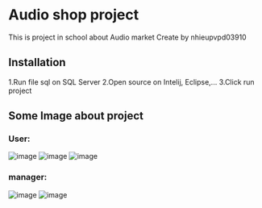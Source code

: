 # Audio shop project

This is project in school about Audio market
Create by nhieupvpd03910

## Installation

1.Run file sql on SQL Server
2.Open source on Intelij, Eclipse,...
3.Click run project

## Some  Image about project

### User:
![image](https://user-images.githubusercontent.com/68959224/167301796-fa264a41-b789-41ab-a946-c2e0b5e8d76c.png)
![image](https://user-images.githubusercontent.com/68959224/167301834-b969993f-3b75-4789-942c-2eeec22a9733.png)
![image](https://user-images.githubusercontent.com/68959224/167301867-ab6067d9-ee0d-4b4e-b948-4cd5ffb6f2ab.png)
### manager:

![image](https://user-images.githubusercontent.com/68959224/167301967-bda5a748-d8c9-4f47-ad9a-a7b24ba8ca92.png)
![image](https://user-images.githubusercontent.com/68959224/167301982-750e0d72-30e9-413c-95c5-2e3e098e2b8f.png)

